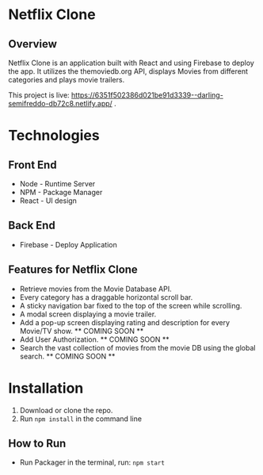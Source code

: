 # Netflix Clone

## Overview

Netflix Clone is an application built with React and using Firebase to deploy the app. It utilizes the themoviedb.org API, displays Movies from different categories and plays movie trailers. 

This project is live: https://6351f502386d021be91d3339--darling-semifreddo-db72c8.netlify.app/ .

# Technologies

## Front End
- Node - Runtime Server
- NPM - Package Manager
- React - UI design 

## Back End
- Firebase - Deploy Application

## Features for Netflix Clone
- Retrieve movies from the Movie Database API.
- Every category has a draggable horizontal scroll bar. 
- A sticky navigation bar fixed to the top of the screen while scrolling.
- A modal screen displaying a movie trailer.
- Add a pop-up screen displaying rating and description for every Movie/TV show. ** COMING SOON **
- Add User Authorization. ** COMING SOON **
- Search the vast collection of movies from the movie DB using the global search. ** COMING SOON **

# Installation 
1. Download or clone the repo.
2. Run `npm install` in the command line

## How to Run
- Run Packager in the terminal, run: `npm start`
